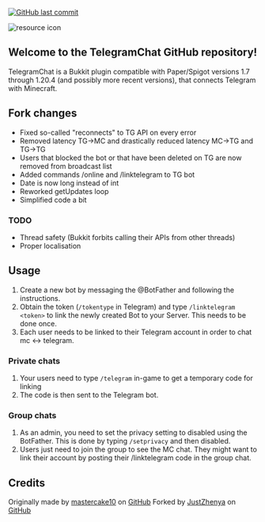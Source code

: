 [![GitHub last commit](https://img.shields.io/github/last-commit/JustZhenya/TelegramChat.svg)](https://github.com/JustZhenya/TelegramChat/commits/master)

![resource icon](https://www.spigotmc.org/data/resource_icons/16/16576.jpg?1476392100)

## Welcome to the TelegramChat GitHub repository!
TelegramChat is a Bukkit plugin compatible with Paper/Spigot versions 1.7 through 1.20.4 (and possibly more recent versions), that connects Telegram with Minecraft.

## Fork changes
- Fixed so-called "reconnects" to TG API on every error
- Removed latency TG->MC and drastically reduced latency MC->TG and TG->TG
- Users that blocked the bot or that have been deleted on TG are now removed from broadcast list
- Added commands /online and /linktelegram to TG bot
- Date is now long instead of int
- Reworked getUpdates loop
- Simplified code a bit

### TODO
- Thread safety (Bukkit forbits calling their APIs from other threads)
- Proper localisation

## Usage
1. Create a new bot by messaging the @BotFather and following the instructions.
2. Obtain the token (`/tokentype` in Telegram) and type  `/linktelegram <token>` to link the newly created Bot to your Server. This needs to be done once.
3. Each user needs to be linked to their Telegram account in order to chat mc <-> telegram.
 
### Private chats
1. Your users need to type `/telegram` in-game to get a temporary code for linking
2. The code is then sent to the Telegram bot.

### Group chats
1. As an admin, you need to set the privacy setting to disabled using the BotFather. This is done by typing `/setprivacy` and then disabled.
2. Users just need to join the group to see the MC chat. They might want to link their account by posting their /linktelegram code in the group chat.

## Credits
Originally made by [mastercake10](https://github.com/mastercake10) on [GitHub](https://github.com/mastercake10/TelegramChat)
Forked by [JustZhenya](https://github.com/JustZhenya) on [GitHub](https://github.com/JustZhenya/TelegramChat)